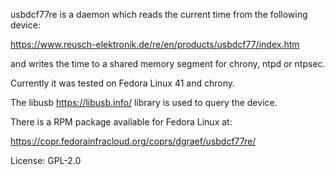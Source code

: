 
usbdcf77re is a daemon which reads the current time from the following device:

https://www.reusch-elektronik.de/re/en/products/usbdcf77/index.htm

and writes the time to a shared memory segment for chrony, ntpd or ntpsec.

Currently it was tested on Fedora Linux 41 and chrony.

The libusb https://libusb.info/ library is used to query the device.


There is a RPM package available for Fedora Linux at:

https://copr.fedorainfracloud.org/coprs/dgraef/usbdcf77re/


License: GPL-2.0

